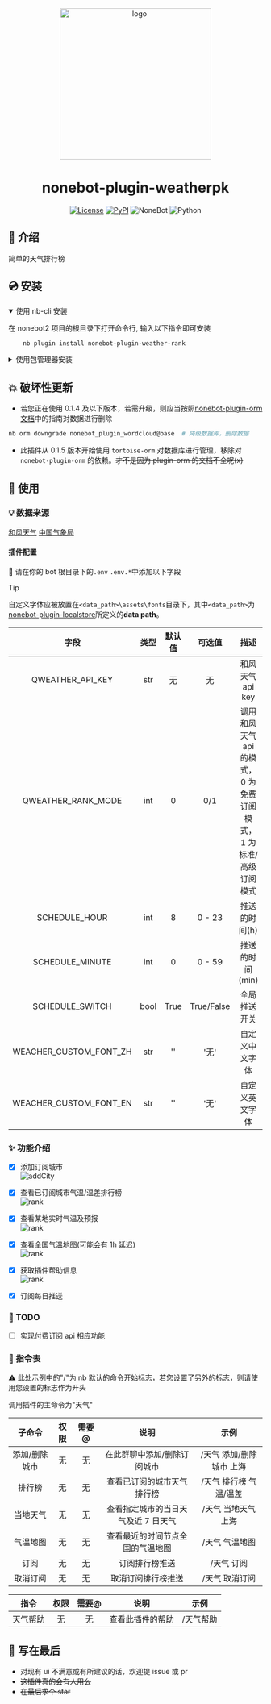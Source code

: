 <div align="center">

<a href="https://v2.nonebot.dev/store">
    <img src="./docs/NoneBotPlugin.svg" width="300" alt="logo">
</a>

# nonebot-plugin-weatherpk

[![License](https://img.shields.io/github/license/hanasa2023/nonebot-plugin-weather-rank.svg)](./LICENSE)
[![PyPI](https://img.shields.io/pypi/v/nonebot-plugin-weather-rank.svg)](https://pypi.python.org/pypi/nonebot-plugin-weather-rank)
![NoneBot](https://img.shields.io/badge/nonebot-2.3.0+-red.svg)
![Python](https://img.shields.io/badge/python-3.9+-blue.svg)

</div>

## 📖 介绍

简单的天气排行榜

## 💿 安装

<details open>
<summary>使用 nb-cli 安装</summary>

在 nonebot2 项目的根目录下打开命令行, 输入以下指令即可安装

```sh
    nb plugin install nonebot-plugin-weather-rank
```

</details>

<details>
<summary>使用包管理器安装</summary>

在 nonebot2 项目的插件目录下, 打开命令行, 根据你使用的包管理器, 输入相应的安装命令

<details>
<summary>pip</summary>

```sh
  pip install nonebot-plugin-weather-rank
```

</details>

打开 nonebot2 项目根目录下的 `pyproject.toml` 文件, 在 `[tool.nonebot]` 部分追加写入

```python
    plugins = ["nonebot_plugin_weather_rank"]
```

</details>

## 💥 破坏性更新

- 若您正在使用 0.1.4 及以下版本，若需升级，则应当按照[nonebot-plugin-orm 文档](https://nonebot.dev/docs/best-practice/database/user)中的指南对数据进行删除

```bash
nb orm downgrade nonebot_plugin_wordcloud@base  # 降级数据库，删除数据
```

- 此插件从 0.1.5 版本开始使用 `tortoise-orm` 对数据库进行管理，移除对 `nonebot-plugin-orm` 的依赖。~~才不是因为 plugin-orm 的文档不全呢(x)~~

## 🎉 使用

### 💡 数据来源

[和风天气](https://dev.qweather.com)
[中国气象局](http://www.nmc.cn/publish/observations/hourly-temperature.html)

#### 插件配置

🔧 请在你的 bot 根目录下的`.env` `.env.*`中添加以下字段

> [!TIP]
> 自定义字体应被放置在`<data_path>\assets\fonts`目录下，其中`<data_path>`为[nonebot-plugin-localstore](https://github.com/nonebot/plugin-localstore#data-path)所定义的**data path**。

|          字段          | 类型 | 默认值 |   可选值   |                               描述                               |
| :--------------------: | :--: | :----: | :--------: | :--------------------------------------------------------------: |
|    QWEATHER_API_KEY    | str  |   无   |     无     |                         和风天气 api key                         |
|   QWEATHER_RANK_MODE   | int  |   0    |    0/1     | 调用和风天气 api 的模式，0 为免费订阅模式，1 为标准/高级订阅模式 |
|     SCHEDULE_HOUR      | int  |   8    |   0 - 23   |                          推送的时间(h)                           |
|    SCHEDULE_MINUTE     | int  |   0    |   0 - 59   |                         推送的时间(min)                          |
|    SCHEDULE_SWITCH     | bool |  True  | True/False |                           全局推送开关                           |
| WEACHER_CUSTOM_FONT_ZH | str  |   ''   |    '无'    |                          自定义中文字体                          |
| WEACHER_CUSTOM_FONT_EN | str  |   ''   |    '无'    |                          自定义英文字体                          |

### ✨ 功能介绍

- [x] 添加订阅城市 <br>
      ![addCity](./docs/add_city.png)

- [x] 查看已订阅城市气温/温差排行榜<br>
      ![rank](./docs/rank.png)

- [x] 查看某地实时气温及预报<br>
      ![rank](./docs/weather.png)

- [x] 查看全国气温地图(可能会有 1h 延迟)<br>
      ![rank](./docs/map.png)

- [x] 获取插件帮助信息<br>
      ![rank](./docs/help.png)

- [x] 订阅每日推送

### 🚩 TODO

- [ ] 实现付费订阅 api 相应功能

### 🤖 指令表

⚠️ 此处示例中的"/"为 nb 默认的命令开始标志，若您设置了另外的标志，则请使用您设置的标志作为开头

调用插件的主命令为"天气"

|    子命令     | 权限 | 需要@ |                说明                 |           示例           |
| :-----------: | :--: | :---: | :---------------------------------: | :----------------------: |
| 添加/删除城市 |  无  |  无   |     在此群聊中添加/删除订阅城市     | /天气 添加/删除城市 上海 |
|    排行榜     |  无  |  无   |     查看已订阅的城市天气排行榜      |  /天气 排行榜 气温/温差  |
|   当地天气    |  无  |  无   | 查看指定城市的当日天气及近 7 日天气 |   /天气 当地天气 上海    |
|   气温地图    |  无  |  无   |  查看最近的时间节点全国的气温地图   |      /天气 气温地图      |
|     订阅      |  无  |  无   |           订阅排行榜推送            |        /天气 订阅        |
|   取消订阅    |  无  |  无   |         取消订阅排行榜推送          |      /天气 取消订阅      |

|   指令   | 权限 | 需要@ |       说明       |   示例    |
| :------: | :--: | :---: | :--------------: | :-------: |
| 天气帮助 |  无  |  无   | 查看此插件的帮助 | /天气帮助 |

## 💬 写在最后

- 对现有 ui 不满意或有所建议的话，欢迎提 issue 或 pr
- ~~这插件真的会有人用么~~
- ~~在最后求个 star~~
